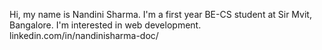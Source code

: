 Hi, my name is Nandini Sharma. 
I'm a first year BE-CS student at Sir Mvit, Bangalore. 
I'm interested in web development. 
linkedin.com/in/nandinisharma-doc/
